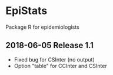 # EpiStats
Package R for epidemiologists

## 2018-06-05 Release 1.1

- Fixed bug for CSInter (no output)
- Option "table" for CCInter and CSInter
